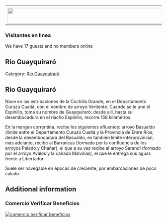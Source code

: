 <table><tbody><tr><td><center></center></td></tr><tr><td><center><a href="https://www.corrientes.gov.ar/" target="_blank"><img src="http://descubrircorrientes.com.ar/2012/index.php/1561-geografia/5-hidrologia/agua-en-estado-liquido/hidrografia-de-corrientes/los-tributarios-del-parana/banner-corrientes.jpg" width="580" height="50" alt=""></a></center></td></tr></tbody></table>

### Visitantes en linea

We have 17 guests and no members online

## Río Guayquiraró

Category: [Río Guayquiraró](http://descubrircorrientes.com.ar/2012/index.php/1561-geografia/5-hidrologia/agua-en-estado-liquido/hidrografia-de-corrientes/los-tributarios-del-parana/rio-guayquiraro)

## Río Guayquiraró

Nace en las estribaciones de la Cuchilla Grande, en el Departamento Curuzú Cuatiá, con el nombre de arroyo Vertiente. Cuando se le une el Espinillo, toma su nombre de Guayquiraró; desde allí, hasta su desembocadura en el riacho Espinillo, recorre 158 kilómetros.

En la margen correntina, recibe los siguientes afluentes: arroyo Basualdo (límite entre el Departamento Curuzú Cuatiá y la Provincia de Entre Ríos; desde la desembocadura del Basualdo, es también límite interprovincial; más adelante, recibe al Barrancas (formado por la confluencia de los arroyos Pelado y Chañar), el que a su vez recibe al arroyo Sarandí (formado por el arroyo Avalos y la cañada Malvinas), el que le entrega sus aguas frente a Libertador.

Suele ser navegable en épocas de creciente, por embarcaciones de poco calado.

## Additional information

### Comercio Verificar Beneficios

[![comercio berificar beneficios](http://descubrircorrientes.com.ar/2012/index.php/1561-geografia/5-hidrologia/agua-en-estado-liquido/hidrografia-de-corrientes/los-tributarios-del-parana/images/botones_beneficios/comercio_berificar_beneficios.png)](http://descubrircomercio.zapto.org/)